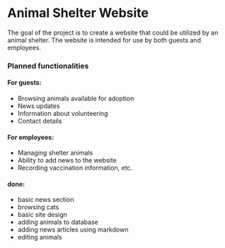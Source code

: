 # Animal Shelter Website

The goal of the project is to create a website that could be utilized by an animal shelter.
The website is intended for use by both guests and employees.

### Planned functionalities

#### For guests:

- Browsing animals available for adoption
- News updates
- Information about volunteering
- Contact details

#### For employees:

- Managing shelter animals
- Ability to add news to the website
- Recording vaccination information, etc.

#### done:

- basic news section
- browsing cats
- basic site design
- adding animals to database
- adding news articles using markdown
- editing animals
